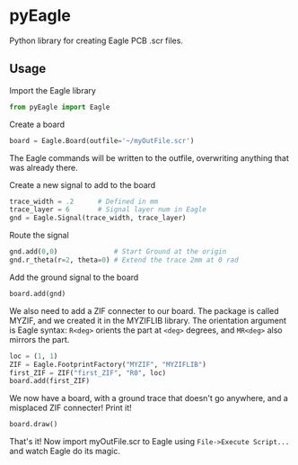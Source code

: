 pyEagle
=======

Python library for creating Eagle PCB .scr files.

Usage
-----

Import the Eagle library

```Python
from pyEagle import Eagle
```

Create a board

```Python
board = Eagle.Board(outfile='~/myOutFile.scr')
```

The Eagle commands will be written to the outfile,
overwriting anything that was already there.

Create a new signal to add to the board

```Python
trace_width = .2      # Defined in mm
trace_layer = 6       # Signal layer num in Eagle
gnd = Eagle.Signal(trace_width, trace_layer)
```

Route the signal

```Python
gnd.add(0,0)              # Start Ground at the origin
gnd.r_theta(r=2, theta=0) # Extend the trace 2mm at 0 rad
```

Add the ground signal to the board

```Python
board.add(gnd)
```

We also need to add a ZIF connecter to our board.
The package is called MYZIF, and we created it in
the MYZIFLIB library. The orientation argument is
Eagle syntax: `R<deg>` orients the part at `<deg>`
degrees, and `MR<deg>` also mirrors the part.

```Python
loc = (1, 1)
ZIF = Eagle.FootprintFactory("MYZIF", "MYZIFLIB")
first_ZIF = ZIF("first_ZIF", "R0", loc)
board.add(first_ZIF)

```

We now have a board, with a ground trace that doesn't
go anywhere, and a misplaced ZIF connecter! Print it!

```Python
board.draw()
```

That's it! Now import myOutFile.scr to Eagle using
`File->Execute Script...` and watch Eagle do its magic.
